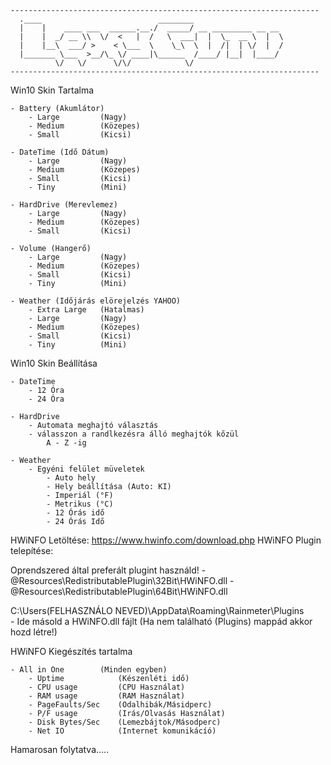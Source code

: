```
---------------------------------------------------------------------
  .____                          ________                    
  |    |    ____ ___  ______.__./  _____/ __ _________ __ __ 
  |    |  _/ __ \\  \/  <   |  /   \  ___|  |  \_  __ \  |  \
  |    |__\  ___/ >    < \___  \    \_\  \  |  /|  | \/  |  /
  |_______ \___  >__/\_ \/ ____|\______  /____/ |__|  |____/ 
          \/   \/      \/\/            \/                    
---------------------------------------------------------------------
```

Win10 Skin Tartalma

	- Battery (Akumlátor)
		- Large			(Nagy)
		- Medium 		(Közepes)
		- Small 		(Kicsi)
	
	- DateTime (Idő Dátum)
		- Large			(Nagy)
		- Medium		(Közepes)
		- Small			(Kicsi)
		- Tiny			(Mini)
	
	- HardDrive (Merevlemez)
		- Large			(Nagy)
		- Medium		(Közepes)
		- Small			(Kicsi)
		
	- Volume (Hangerő)
		- Large			(Nagy)
		- Medium		(Közepes)
		- Small			(Kicsi)
		- Tiny			(Mini)
		
	- Weather (Időjárás elörejelzés YAHOO)
		- Extra Large	(Hatalmas)
		- Large			(Nagy)
		- Medium		(Közepes)
		- Small			(Kicsi)
		- Tiny			(Mini)
		
Win10 Skin Beállítása
 
	- DateTime 
		- 12 Óra 
		- 24 Óra

	- HardDrive
		- Automata meghajtó választás 
		- válasszon a randlkezésra álló meghajtók kőzül
			A - Z -ig
			
	- Weather
		- Egyéni felület müveletek
			- Auto hely
			- Hely beállítása (Auto: KI)
			- Imperiál (°F)
			- Metrikus (°C)
			- 12 Órás idő
			- 24 Órás Idő
	

HWiNFO Letöltése: https://www.hwinfo.com/download.php
HWiNFO Plugin telepítése: 

Oprendszered által preferált plugint használd!
	- @Resources\RedistributablePlugin\32Bit\HWiNFO.dll
	- @Resources\RedistributablePlugin\64Bit\HWiNFO.dll

C:\Users\(FELHASZNÁLO NEVED)\AppData\Roaming\Rainmeter\Plugins\
	- Ide másold a HWiNFO.dll fájlt
		(Ha nem található (Plugins) mappád akkor hozd létre!)
		
		
HWiNFO Kiegészítés tartalma

	- All in One 		(Minden egyben)
		- Uptime 			(Készenléti idő)
		- CPU usage			(CPU Használat)
		- RAM usage			(RAM Használat)
		- PageFaults/Sec	(Odalhibák/Másidperc)
		- P/F usage			(Irás/Olvasás Használat)
		- Disk Bytes/Sec	(Lemezbájtok/Másodperc)
		- Net IO			(Internet komunikácíó)
		

Hamarosan folytatva..... 